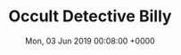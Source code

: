 ---
title: 'Occult Detective Billy'
date: Mon, 03 Jun 2019 00:08:00 +0000
draft: false
tags: 
  - lovecraft
  - cthulu
  - horrors
  - boy detective
image: /img/ghostcat-comic-3-occult-detective-billy.jpg
---